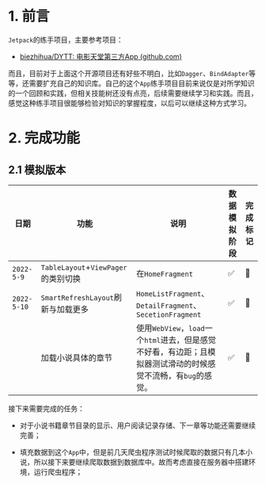# 1. 前言

`Jetpack`的练手项目，主要参考项目：

* [biezhihua/DYTT: 电影天堂第三方App (github.com)](https://github.com/biezhihua/DYTT)

而且，目前对于上面这个开源项目还有好些不明白，比如`Dagger`、`BindAdapter`等等，还需要扩充自己的知识库。自己的这个`App`练手项目目前来说仅是对所学知识的一个回顾和实践，但相关技能树还没有点亮，后续需要继续学习和实践。而且，感觉这种练手项目很能够检验对知识的掌握程度，以后可以继续这种方式学习。

# 2. 完成功能

## 2.1 模拟版本

| 日期        | 功能                                | 说明                                                         | 数据模拟阶段       | 完成标记        |
| ----------- | ----------------------------------- | ------------------------------------------------------------ | ------------------ | --------------- |
| `2022-5-9 ` | `TableLayout`+`ViewPager`的类别切换 | 在`HomeFragment`                                             | :white_check_mark: | :no_entry_sign: |
| `2022-5-10` | `SmartRefreshLayout`刷新与加载更多  | `HomeListFragment`、`DetailFragment`、`SecetionFragment`     | :white_check_mark: | :no_entry_sign: |
|             | 加载小说具体的章节                  | 使用`WebView`，`load`一个`html`进去，但是感觉不好看，有边距；且模拟器测试滑动的时候感觉不流畅，有`bug`的感觉。 | :white_check_mark: | :no_entry_sign: |

接下来需要完成的任务：

* 对于小说书籍章节目录的显示、用户阅读记录存储、下一章等功能还需要继续完善；

* 填充数据到这个`App`中，但是前几天爬虫程序测试时候爬取的数据只有几本小说，所以接下来要继续爬取数据到数据库中。故而考虑直接在服务器中搭建环境，运行爬虫程序；

